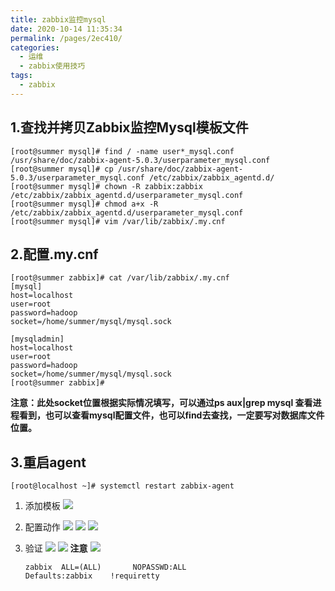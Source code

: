 ```yaml
---
title: zabbix监控mysql
date: 2020-10-14 11:35:34
permalink: /pages/2ec410/
categories:
  - 运维
  - zabbix使用技巧
tags:
  - zabbix
---
```


## 1.查找并拷贝Zabbix监控Mysql模板文件
```shell
[root@summer mysql]# find / -name user*_mysql.conf
/usr/share/doc/zabbix-agent-5.0.3/userparameter_mysql.conf
[root@summer mysql]# cp /usr/share/doc/zabbix-agent-5.0.3/userparameter_mysql.conf /etc/zabbix/zabbix_agentd.d/
[root@summer mysql]# chown -R zabbix:zabbix /etc/zabbix/zabbix_agentd.d/userparameter_mysql.conf
[root@summer mysql]# chmod a+x -R /etc/zabbix/zabbix_agentd.d/userparameter_mysql.conf
[root@summer mysql]# vim /var/lib/zabbix/.my.cnf
```

## 2.配置.my.cnf
```shell
[root@summer zabbix]# cat /var/lib/zabbix/.my.cnf
[mysql]
host=localhost
user=root       
password=hadoop     
socket=/home/summer/mysql/mysql.sock

[mysqladmin]
host=localhost
user=root
password=hadoop
socket=/home/summer/mysql/mysql.sock
[root@summer zabbix]# 
```
**注意：此处socket位置根据实际情况填写，可以通过ps aux|grep mysql 查看进程看到，也可以查看mysql配置文件，也可以find去查找，一定要写对数据库文件位置。**

## 3.重启agent
```shell
[root@localhost ~]# systemctl restart zabbix-agent
```


1. 添加模板
   ![](https://cdn.jsdelivr.net/gh/summerking1/image@main/11.png)

2. 配置动作
   ![](https://cdn.jsdelivr.net/gh/summerking1/image@main/12.png)
   ![](https://cdn.jsdelivr.net/gh/summerking1/image@main/13.png)
   ![](https://cdn.jsdelivr.net/gh/summerking1/image@main/14.png)
3. 验证
   ![](https://cdn.jsdelivr.net/gh/summerking1/image@main/15.png)
   ![](https://cdn.jsdelivr.net/gh/summerking1/image@main/16.png)
   **注意**
    ![](https://cdn.jsdelivr.net/gh/summerking1/image@main/17.png)
    ```shell
    zabbix  ALL=(ALL)       NOPASSWD:ALL
    Defaults:zabbix    !requiretty
    ```
